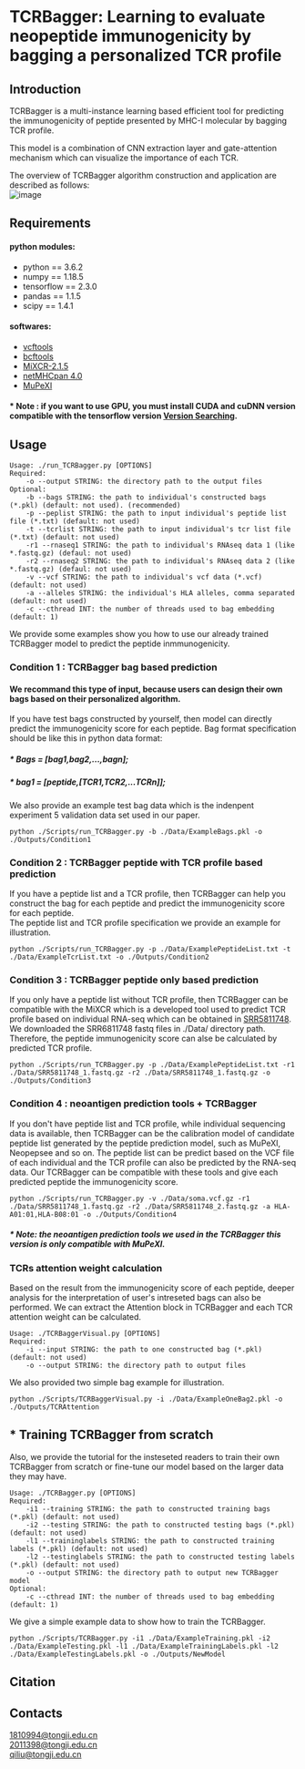 # TCRBagger: Learning to evaluate neopeptide immunogenicity by bagging a personalized TCR profile
## Introduction  
TCRBagger is a multi-instance learning based efficient tool for predicting the immunogenicity of peptide presented by MHC-I molecular by bagging TCR profile.  
  
This model is a combination of CNN extraction layer and gate-attention mechanism which can visualize the importance of each TCR.  
  
The overview of TCRBagger algorithm construction and application are described as follows:  
![image](https://user-images.githubusercontent.com/89248357/140674959-1d6fa556-3875-4a95-9fdf-b542c1fab28b.png)
## Requirements  
#### python modules:  
* python == 3.6.2  
* numpy == 1.18.5  
* tensorflow == 2.3.0  
* pandas == 1.1.5
* scipy == 1.4.1
#### softwares:
* [vcftools](http://vcftools.sourceforge.net/)
* [bcftools](https://github.com/samtools/bcftools)
* [MiXCR-2.1.5](https://github.com/milaboratory/mixcr)
* [netMHCpan 4.0](https://services.healthtech.dtu.dk/service.php?NetMHCpan-4.0)
* [MuPeXI](https://github.com/ambj/MuPeXI)
#### * Note : if you want to use GPU, you must install CUDA and cuDNN version compatible with the tensorflow version [Version Searching](https://www.tensorflow.org/install/source).
## Usage  

    Usage: ./run_TCRBagger.py [OPTIONS]
	Required:
		-o --output STRING: the directory path to the output files  
	Optional:
		-b --bags STRING: the path to individual's constructed bags (*.pkl) (default: not used). (recommended)   
		-p --peplist STRING: the path to input individual's peptide list file (*.txt) (default: not used)  
    	-t --tcrlist STRING: the path to input individual's tcr list file (*.txt) (default: not used)  
		-r1 --rnaseq1 STRING: the path to individual's RNAseq data 1 (like *.fastq.gz) (defaul: not used)  
		-r2 --rnaseq2 STRING: the path to individual's RNAseq data 2 (like *.fastq.gz) (defaul: not used)  
		-v --vcf STRING: the path to individual's vcf data (*.vcf) (default: not used)  
		-a --alleles STRING: the individual's HLA alleles, comma separated (default: not used)  
		-c --cthread INT: the number of threads used to bag embedding (default: 1)  

We provide some examples show you how to use our already trained TCRBagger model to predict the peptide inmmunogenicity.  

### Condition 1 : TCRBagger bag based prediction  
#### We recommand this type of input, because users can design their own bags based on their personalized algorithm.  
If you have test bags constructed by yourself, then model can directly predict the immunogenicity score for each peptide. 
Bag format specification should be like this in python data format:  
  
##### * Bags = [bag1,bag2,...,bagn];  
##### * bag1 = [peptide,[TCR1,TCR2,...TCRn]]; 

We also provide an example test bag data which is the indenpent experiment 5 validation data set used in our paper.  

    python ./Scripts/run_TCRBagger.py -b ./Data/ExampleBags.pkl -o ./Outputs/Condition1
### Condition 2 : TCRBagger peptide with TCR profile based prediction
If you have a peptide list and a TCR profile, then TCRBagger can help you construct the bag for each peptide and predict the immunogenicity score for each peptide.  
The peptide list and TCR profile specification we provide an example for illustration.  

    python ./Scripts/run_TCRBagger.py -p ./Data/ExamplePeptideList.txt -t ./Data/ExampleTcrList.txt -o ./Outputs/Condition2
### Condition 3 : TCRBagger peptide only based prediction
If you only have a peptide list without TCR profile, then TCRBagger can be compatible with the MiXCR which is a developed tool used to predict TCR profile based on individual RNA-seq which can be obtained in [SRR5811748](https://trace.ddbj.nig.ac.jp/DRASearch/run?acc=SRR5811748). We downloaded the SRR6811748 fastq files in ./Data/ directory path. Therefore, the peptide immunogenicity score can alse be calculated by predicted TCR profile.

    python ./Scripts/run_TCRBagger.py -p ./Data/ExamplePeptideList.txt -r1 ./Data/SRR5811748_1.fastq.gz -r2 ./Data/SRR5811748_1.fastq.gz -o ./Outputs/Condition3
### Condition 4 : neoantigen prediction tools + TCRBagger
If you don't have peptide list and TCR profile, while individual sequencing data is available, then TCRBagger can be the calibration model of candidate peptide list generated by the peptide prediction model, such as MuPeXI, Neopepsee and so on. The peptide list can be predict based on the VCF file of each individual and the TCR profile can also be predicted by the RNA-seq data. Our TCRBagger can be compatible with these tools and give each predicted peptide the immunogenicity score.  

    python ./Scripts/run_TCRBagger.py -v ./Data/soma.vcf.gz -r1 ./Data/SRR5811748_1.fastq.gz -r2 ./Data/SRR5811748_2.fastq.gz -a HLA-A01:01,HLA-B08:01 -o ./Outputs/Condition4
 
##### * Note:  the neoantigen prediction tools we used in the TCRBagger this version is only compatible with MuPeXI.  
### TCRs attention weight calculation  
Based on the result from the immunogenicity score of each peptide, deeper analysis for the interpretation of user's intreseted bags can also be performed. We can extract the Attention block in TCRBagger and each TCR attention weight can be calculated. 

	Usage: ./TCRBaggerVisual.py [OPTIONS]
	Required:
		-i --input STRING: the path to one constructed bag (*.pkl) (default: not used) 
		-o --output STRING: the directory path to output files    

We also provided two simple bag example for illustration.  

	python ./Scripts/TCRBaggerVisual.py -i ./Data/ExampleOneBag2.pkl -o ./Outputs/TCRAttention

## * Training TCRBagger from scratch
Also, we provide the tutorial for the insteseted readers to train their own TCRBagger from scratch or fine-tune our model based on the larger data they may have.   

	Usage: ./TCRBagger.py [OPTIONS]
	Required:
		-i1 --training STRING: the path to constructed training bags (*.pkl) (default: not used) 
		-i2 --testing STRING: the path to constructed testing bags (*.pkl) (default: not used) 
		-l1 --traininglabels STRING: the path to constructed training labels (*.pkl) (default: not used) 
		-l2 --testinglabels STRING: the path to constructed testing labels (*.pkl) (default: not used) 
		-o --output STRING: the directory path to output new TCRBagger model  
	Optional: 
		-c --cthread INT: the number of threads used to bag embedding (default: 1)  

We give a simple example data to show how to train the TCRBagger.  

    python ./Scripts/TCRBagger.py -i1 ./Data/ExampleTraining.pkl -i2 ./Data/ExampleTesting.pkl -l1 ./Data/ExampleTrainingLabels.pkl -l2 ./Data/ExampleTestingLabels.pkl -o ./Outputs/NewModel
## Citation
## Contacts
1810994@tongji.edu.cn  
2011398@tongji.edu.cn  
qiliu@tongji.edu.cn
